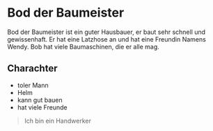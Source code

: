 # Bod der Baumeister
Bod der Baumeister ist ein guter Hausbauer, er baut sehr schnell und gewissenhaft.
Er hat eine Latzhose an und hat eine Freundin Namens Wendy.
Bob hat viele Baumaschinen, die er alle mag.
## Charachter
* toler Mann
* Helm
* kann gut bauen
* hat viele Freunde
>Ich bin ein Handwerker